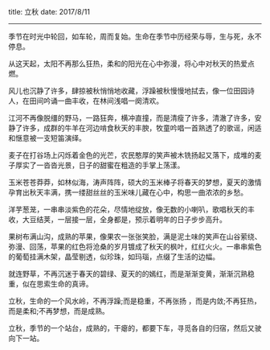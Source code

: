 ﻿title: 立秋
date: 2017/8/11


----------
季节在时光中轮回，如车轮，周而复始。生命在季节中历经荣与辱，生与死，永不停息。

从这天起，太阳不再那么狂热，柔和的阳光在心中弥漫，将心中对秋天的热爱点燃。

风儿也沉静了许多，肆掠被秋悄悄地收藏，浮躁被秋慢慢地拭去，像一位田园诗人，在田间吟诵一曲丰收，在林间浅唱一阕清欢。

江河不再像脱缰的野马，一路狂奔，横冲直撞，而是清瘦了许多，清澈了许多，安静了许多，成群的牛羊在河边啃食秋天的丰腴，牧童吟唱一首熟透了的歌谣，闲适和惬意被一支短笛演绎。

麦子在打谷场上闪烁着金色的光芒，农民憨厚的笑声被木铣扬起又落下，成堆的麦子厚实了一沓沓光景，日子的甜蜜在粗造的手掌上荡漾。

玉米苍苍莽莽，如林似海，涛声阵阵，硕大的玉米棒子将春天的梦想，夏天的激情孕育出秋天丰满，携一缕甜丝丝的玉米味儿藏在心中，构思一曲浓浓的乡愁。

洋芋葱茏，一串串淡紫色的花朵，尽情地绽放，像无数的小喇叭，歌唱秋天的丰收，大豆结荚，一层接一层，全身都是，预示着明年的日子步步高升。

果树布满山沟，成熟的苹果，像果农一张张笑脸，满是泥土味的笑声在山谷萦绕、弥漫、回荡，苹果的红色将沧桑的岁月镀成了秋天的枫叶，红红火火。一串串紫色的葡萄挂满木架，晶莹剔透，似珍珠，如玛瑙，点缀了生活的边幅。

就连野草，不再沉迷于春天的碧绿、夏天的的嫣红，而是渐渐变黄，渐渐沉熟稳重，似在思索生命的真谛。

立秋，生命的一个风水岭，不再浮躁;而是稳重，不再张扬 ，而是内敛;不再狂热，而是柔和;不再梦想，而是成熟。

立秋，季节的一个站台，成熟的，干瘪的，都要下车，寻觅各自的归宿，然后又驶向下一站。

